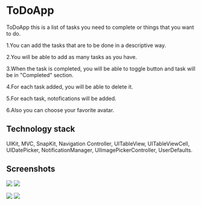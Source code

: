 # ToDoApp

ToDoApp this is a list of tasks you need to complete or things that you want to do.

1.You can add the tasks that are to be done in a descriptive way.

2.You will be able to add as many tasks as you have. 

3.When the task is completed, you will be able to toggle button and task will be in "Completed" section. 

4.For each task added, you will be able to delete it. 

5.For each task, notofications will be added. 

6.Also you can choose your favorite avatar.
## Technology stack
UIKit, MVC, SnapKit, Navigation Controller, UITableView, UITableViewCell, UIDatePicker, NotificationManager, UIImagePickerController, UserDefaults.

## Screenshots

![](https://github.com/MaksimIvshin/Innowise/blob/screenshots/AddView_.jpg)     ![](https://github.com/MaksimIvshin/Innowise/blob/screenshots/AddView_.jpg)

![](https://github.com/MaksimIvshin/Innowise/blob/screenshots/AddView_.jpg)
![](https://github.com/MaksimIvshin/Innowise/blob/screenshots/AddView_.jpg)
